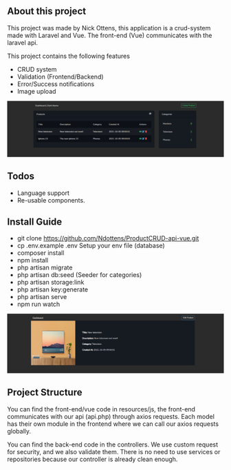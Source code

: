 ## About this project

This project was made by Nick Ottens, this application is a crud-system made with Laravel and Vue. The front-end (Vue) communicates with the laravel api.

This project contains the following features
- CRUD system
- Validation (Frontend/Backend)
- Error/Success notifications
- Image upload

![Dashboard](dashboard.png)

## Todos
- Language support
- Re-usable components.

## Install Guide

- git clone https://github.com/Ndottens/ProductCRUD-api-vue.git
- cp .env.example .env
Setup your env file (database)
- composer install
- npm install
- php artisan migrate
- php artisan db:seed (Seeder for categories)
- php artisan storage:link
- php artisan key:generate
- php artisan serve
- npm run watch


![show](show.png)

## Project Structure

You can find the front-end/vue code in resources/js, the front-end communicates with our api (api.php) through axios requests.
Each model has their own module in the frontend where we can call our axios requests globally.

You can find the back-end code in the controllers. We use custom request for security, and we also validate them. There is no need to use services or repositories because our controller is already clean enough. 



